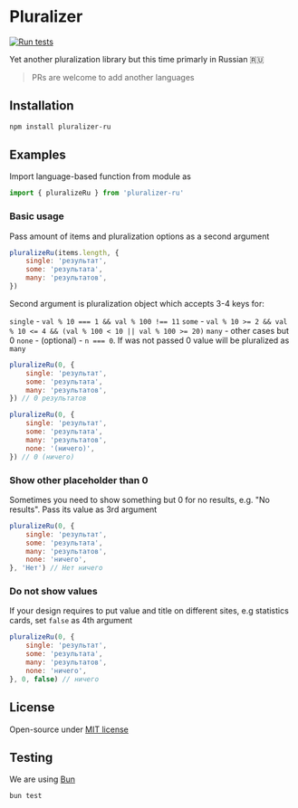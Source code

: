 # Pluralizer

[![Run tests](https://github.com/czernika/pluralizer/actions/workflows/tests.yml/badge.svg)](https://github.com/czernika/pluralizer/actions/workflows/tests.yml)

Yet another pluralization library but this time primarly in Russian 🇷🇺

> PRs are welcome to add another languages

## Installation

```sh
npm install pluralizer-ru
```

## Examples

Import language-based function from module as

```js
import { pluralizeRu } from 'pluralizer-ru'
```

### Basic usage

Pass amount of items and pluralization options as a second argument

```js
pluralizeRu(items.length, {
    single: 'результат',
    some: 'результата',
    many: 'результатов',
})
```

Second argument is pluralization object which accepts 3-4 keys for:

`single` - `val % 10 === 1 && val % 100 !== 11`
`some` - `val % 10 >= 2 && val % 10 <= 4 && (val % 100 < 10 || val % 100 >= 20)`
`many` - other cases but 0
`none` - (optional) - `n === 0`. If was not passed 0 value will be pluralized as `many`

```js
pluralizeRu(0, {
    single: 'результат',
    some: 'результата',
    many: 'результатов',
}) // 0 результатов

pluralizeRu(0, {
    single: 'результат',
    some: 'результата',
    many: 'результатов',
    none: '(ничего)',
}) // 0 (ничего)
```

### Show other placeholder than 0

Sometimes you need to show something but 0 for no results, e.g. "No results". Pass its value as 3rd argument

```js
pluralizeRu(0, {
    single: 'результат',
    some: 'результата',
    many: 'результатов',
    none: 'ничего',
}, 'Нет') // Нет ничего
```

### Do not show values

If your design requires to put value and title on different sites, e.g statistics cards, set `false` as 4th argument

```js
pluralizeRu(0, {
    single: 'результат',
    some: 'результата',
    many: 'результатов',
    none: 'ничего',
}, 0, false) // ничего
```

## License

Open-source under [MIT license](LICENSE)

## Testing

We are using [Bun](https://bun.sh/)

```sh
bun test
```
